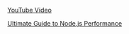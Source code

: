 [YouTube Video](https://www.youtube.com/watch?v=_Im4_3Z1NxQ)

[Ultimate Guide to Node.js Performance](https://www.linkedin.com/pulse/ultimate-guide-nodejs-performance-feat-clustering-pm2-sutradhar/?trackingId=hKKjFErbSW6zJfa3D8RcOg%3D%3D)